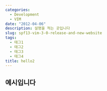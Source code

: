 ```yaml
---
categories:
  - Development
  - VIM
date: "2012-04-06"
description: 설명을 적는 곳입니다
slug: spf13-vim-3-0-release-and-new-website
tags:
  - 태그1
  - 태그2
  - 태그3
  - 태그4
title: hello2
---
```


## 예시입니다
